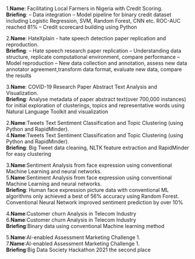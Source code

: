 1.**Name**: Facilitating Local Farmers in Nigeria with Credit Scoring.   
  **Briefing**: –	Data integration
                –	Model pipeline for binary credit dataset including Logistic Regression, SVM, Random Forest, CNN etc. ROC-AUC reached 81% 
                –	Credit scorecard building using Python  

2.**Name**: HateXplain - hate speech detection paper replication and reproduction.   
  **Briefing**: –	Hate speech research paper replication 
                –	Understanding data structure, replicate computational environment, compare performance
                –	Model reproduction
                –	New data collection and annotation, assess new data annotator agreement,transform data format, evaluate new data, compare the results

3.**Name**: COVID-19 Research Paper Abstract Text Analysis and Visualization.   
  **Briefing**: Analyse metadata of paper abstract text(over 700,000 instances) for initial exploration of clusterings, topics and representative words using Natural Language Toolkit and visualization 

2.**Name**:Tweets Text Sentiment Classification and Topic Clustering (using Python and RapidMinder).   
4.**Name**:Tweets Text Sentiment Classification and Topic Clustering (using Python and RapidMinder).   
  **Briefing**: Big Tweet data cleaning, NLTK feature extraction and RapidMinder for easy clustering

3.**Name**:Sentiment Analysis from face expression using conventional Machine Learning and neural networks.   
5.**Name**:Sentiment Analysis from face expression using conventional Machine Learning and neural networks.   
  **Briefing**: Human face expression picture data with conventional ML algorithms only achieved a best of 56% accuracy using Random Forest. Conventional Neural Network improved sentiment prediction by over 10%

4.**Name**:Customer churn Analysis in Telecom Industry         
6.**Name**:Customer churn Analysis in Telecom Industry         
  **Briefing**:Binary data using conventional Machine learning method 

5.**Name**:AI-enabled Assessment Marketing Challenge 1.   
7.**Name**:AI-enabled Assessment Marketing Challenge 1.   
  **Briefing**:Big Data Society Hackathon 2021 the second place
